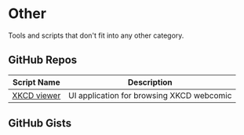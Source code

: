 # Other

Tools and scripts that don't fit into any other category.

GitHub Repos
------------
	
| Script Name                        | Description                | 
| ---------------------------------- | -------------------------- | 
| [XKCD viewer][]                    | UI application for browsing XKCD webcomic |

GitHub Gists
------------

[XKCD viewer]: https://github.com/Ivoah/XKCD-viewer
